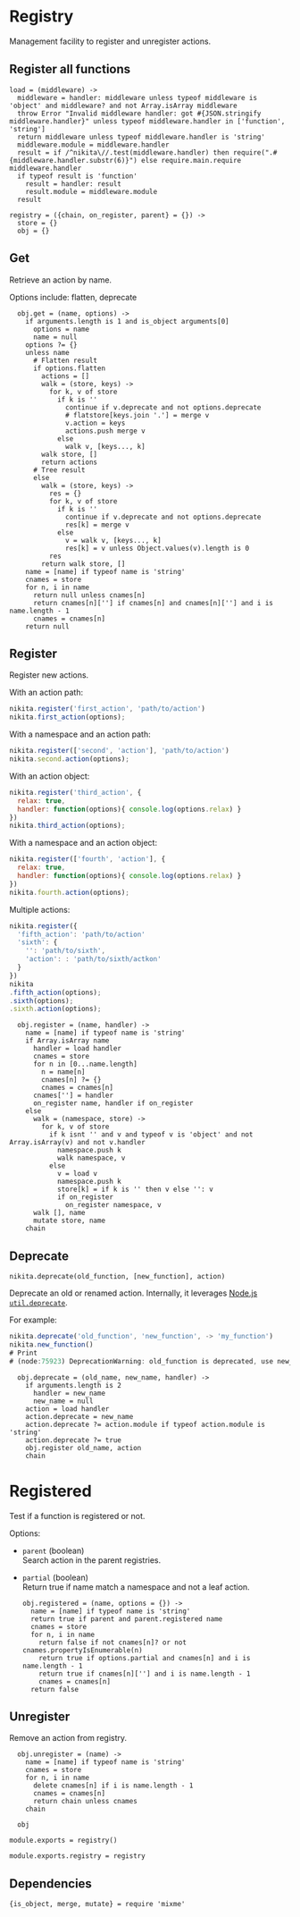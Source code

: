 
# Registry

Management facility to register and unregister actions.

## Register all functions

    load = (middleware) ->
      middleware = handler: middleware unless typeof middleware is 'object' and middleware? and not Array.isArray middleware
      throw Error "Invalid middleware handler: got #{JSON.stringify middleware.handler}" unless typeof middleware.handler in ['function', 'string']
      return middleware unless typeof middleware.handler is 'string'
      middleware.module = middleware.handler
      result = if /^nikita\//.test(middleware.handler) then require(".#{middleware.handler.substr(6)}") else require.main.require middleware.handler
      if typeof result is 'function'
        result = handler: result
        result.module = middleware.module
      result

    registry = ({chain, on_register, parent} = {}) ->
      store = {}
      obj = {}

## Get

Retrieve an action by name.

Options include: flatten, deprecate

      obj.get = (name, options) ->
        if arguments.length is 1 and is_object arguments[0]
          options = name
          name = null
        options ?= {}
        unless name
          # Flatten result
          if options.flatten
            actions = []
            walk = (store, keys) ->
              for k, v of store
                if k is ''
                  continue if v.deprecate and not options.deprecate
                  # flatstore[keys.join '.'] = merge v
                  v.action = keys
                  actions.push merge v
                else
                  walk v, [keys..., k]
            walk store, []
            return actions
          # Tree result
          else
            walk = (store, keys) ->
              res = {}
              for k, v of store
                if k is ''
                  continue if v.deprecate and not options.deprecate
                  res[k] = merge v
                else
                  v = walk v, [keys..., k]
                  res[k] = v unless Object.values(v).length is 0
              res
            return walk store, []
        name = [name] if typeof name is 'string'
        cnames = store
        for n, i in name
          return null unless cnames[n]
          return cnames[n][''] if cnames[n] and cnames[n][''] and i is name.length - 1
          cnames = cnames[n]
        return null

## Register

Register new actions.

With an action path:

```javascript
nikita.register('first_action', 'path/to/action')
nikita.first_action(options);
```

With a namespace and an action path:

```javascript
nikita.register(['second', 'action'], 'path/to/action')
nikita.second.action(options);
```

With an action object:

```javascript
nikita.register('third_action', {
  relax: true,
  handler: function(options){ console.log(options.relax) }
})
nikita.third_action(options);
```

With a namespace and an action object:

```javascript
nikita.register(['fourth', 'action'], {
  relax: true,
  handler: function(options){ console.log(options.relax) }
})
nikita.fourth.action(options);
```

Multiple actions:

```javascript
nikita.register({
  'fifth_action': 'path/to/action'
  'sixth': {
    '': 'path/to/sixth',
    'action': : 'path/to/sixth/actkon'
  }
})
nikita
.fifth_action(options);
.sixth(options);
.sixth.action(options);
```

      obj.register = (name, handler) ->
        name = [name] if typeof name is 'string'
        if Array.isArray name
          handler = load handler
          cnames = store
          for n in [0...name.length]
            n = name[n]
            cnames[n] ?= {}
            cnames = cnames[n]
          cnames[''] = handler
          on_register name, handler if on_register
        else
          walk = (namespace, store) ->
            for k, v of store
              if k isnt '' and v and typeof v is 'object' and not Array.isArray(v) and not v.handler
                namespace.push k
                walk namespace, v
              else
                v = load v
                namespace.push k
                store[k] = if k is '' then v else '': v
                if on_register
                  on_register namespace, v
          walk [], name
          mutate store, name
        chain

## Deprecate

`nikita.deprecate(old_function, [new_function], action)`

Deprecate an old or renamed action. Internally, it leverages 
[Node.js `util.deprecate`][deprecate].

For example:

```javascript
nikita.deprecate('old_function', 'new_function', -> 'my_function')
nikita.new_function()
# Print
# (node:75923) DeprecationWarning: old_function is deprecated, use new_function
```

      obj.deprecate = (old_name, new_name, handler) ->
        if arguments.length is 2
          handler = new_name
          new_name = null
        action = load handler
        action.deprecate = new_name
        action.deprecate ?= action.module if typeof action.module is 'string'
        action.deprecate ?= true
        obj.register old_name, action
        chain

# Registered

Test if a function is registered or not.

Options:

* `parent` (boolean)   
  Search action in the parent registries.
* `partial` (boolean)   
  Return true if name match a namespace and not a leaf action.

      obj.registered = (name, options = {}) ->
        name = [name] if typeof name is 'string'
        return true if parent and parent.registered name
        cnames = store
        for n, i in name
          return false if not cnames[n]? or not cnames.propertyIsEnumerable(n)
          return true if options.partial and cnames[n] and i is name.length - 1
          return true if cnames[n][''] and i is name.length - 1
          cnames = cnames[n]
        return false

## Unregister

Remove an action from registry.

      obj.unregister = (name) ->
        name = [name] if typeof name is 'string'
        cnames = store
        for n, i in name
          delete cnames[n] if i is name.length - 1
          cnames = cnames[n]
          return chain unless cnames
        chain
      
      obj

    module.exports = registry()

    module.exports.registry = registry

## Dependencies

    {is_object, merge, mutate} = require 'mixme'

[deprecate]: https://nodejs.org/api/util.html#util_util_deprecate_function_string
